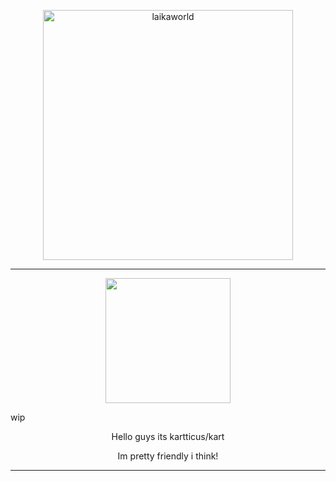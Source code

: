 <p align="center">
    <img width="400" src="https://laikalaika.neocities.org/text.png" alt="laikaworld"> 

</p>


---


<p align="center">
<img width="200" src="">
</p>
 wip
<p align="center">    
Hello guys its kartticus/kart 
</p>
<p align="center">    
Im pretty friendly i think!
</p>

---


</p>


